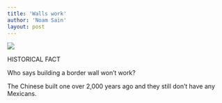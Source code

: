 ```yaml
---
title: 'Walls work'
author: 'Noam Sain'
layout: post
---
```


![](/assets/2018-03-great-wall-of-china.jpg)

HISTORICAL FACT

Who says building a border wall won’t work?

The Chinese built one over 2,000 years ago and they still don’t have any Mexicans.